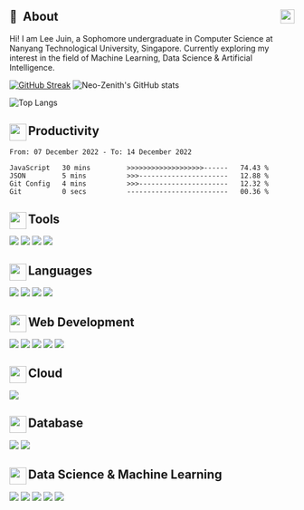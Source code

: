 ## 💫 &nbsp;About  <a href="https://www.linkedin.com/in/juin-lee/" title="LinkedIn"><img align="right" src="https://simpleicons.org/icons/linkedin.svg" height="25" /></a>
Hi! I am Lee Juin, a Sophomore undergraduate in Computer Science at Nanyang Technological University, Singapore. Currently exploring my interest in the field of Machine Learning, Data Science & Artificial Intelligence.

[![GitHub Streak](https://streak-stats.demolab.com?user=Neo-Zenith&theme=material-palenight&border=DFDFDF)](https://git.io/streak-stats)  ![Neo-Zenith's GitHub stats](https://github-readme-stats.vercel.app/api?username=Neo-Zenith&count_private=true&theme=material-palenight&show_icons=true) 

![Top Langs](https://github-readme-stats.vercel.app/api/top-langs/?username=Neo-Zenith&theme=material-palenight&show_icons=true&layout=compact&hide=Jupyter%20Notebook) 

## <img align="left" src="https://images.emojiterra.com/twitter/v13.1/512px/1f4bc.png" height="30" /> Productivity
<!--START_SECTION:waka-->

```text
From: 07 December 2022 - To: 14 December 2022

JavaScript   30 mins         >>>>>>>>>>>>>>>>>>>------   74.43 %
JSON         5 mins          >>>----------------------   12.88 %
Git Config   4 mins          >>>----------------------   12.32 %
Git          0 secs          -------------------------   00.36 %
```

<!--END_SECTION:waka-->

## <img align="left" src="https://emojipedia-us.s3.amazonaws.com/source/skype/289/hammer-and-wrench_1f6e0-fe0f.png" height="30" /> Tools
<p>
  <img src="https://img.shields.io/badge/Visual_Studio-5C2D91?style=for-the-badge&logo=visual%20studio&logoColor=white" />
  <img src="https://img.shields.io/badge/VSCode-0078D6?style=for-the-badge&logo=visualstudio&logoColor=white" />
  <img src="https://img.shields.io/badge/git%20-%23F05033.svg?style=for-the-badge&logo=git&logoColor=white" /> 
  <img src="https://img.shields.io/badge/Jupyter-F37626.svg?&style=for-the-badge&logo=Jupyter&logoColor=white" /> 
</p>


## <img align="left" src="https://static.thenounproject.com/png/3040228-200.png" height="30" /> Languages
<p>
  <img src="https://img.shields.io/badge/Python-3776AB?style=for-the-badge&logo=python&logoColor=white" /> 
  <img src="https://img.shields.io/badge/C-00599C?style=for-the-badge&logo=c&logoColor=white" /> 
  <img src="https://img.shields.io/badge/C%2B%2B-00599C?style=for-the-badge&logo=c%2B%2B&logoColor=white" />
  <img src="https://img.shields.io/badge/Java-ED8B00?style=for-the-badge&logo=java&logoColor=white" /> 
</p>


## <img align="left" src="https://cdn-icons-png.flaticon.com/512/1006/1006771.png" height="30" />Web Development
<p>
  <img src="https://img.shields.io/badge/React-20232A?style=for-the-badge&logo=react&logoColor=61DAFB" />
  <img src="https://img.shields.io/badge/Django-092E20?style=for-the-badge&logo=django&logoColor=white" />
  <img src="https://img.shields.io/badge/HTML5-E34F26?style=for-the-badge&logo=html5&logoColor=white" /> 
  <img src="https://img.shields.io/badge/CSS3-239120?&style=for-the-badge&logo=css3&logoColor=white" /> 
  <img src="https://img.shields.io/badge/JavaScript-F7DF1E?style=for-the-badge&logo=javascript&logoColor=black" /> 
</p>

## <img align="left" src="https://cdn-icons-png.flaticon.com/512/4264/4264850.png" height="30" /> Cloud
<p>
  <img src="https://img.shields.io/badge/Microsoft_Azure-0089D6?style=for-the-badge&logo=microsoft-azure&logoColor=white" />
</p>

## <img align="left" src="https://static.vecteezy.com/system/resources/thumbnails/004/657/673/small/database-line-style-icon-free-vector.jpg" height="30" /> Database
<p>
  <img src="https://img.shields.io/badge/SQLite-07405E?style=for-the-badge&logo=sqlite&logoColor=white" />
  <img src="https://img.shields.io/badge/PostgreSQL-316192?style=for-the-badge&logo=postgresql&logoColor=white" />
</p>

## <img align="left" src="https://cdn-icons-png.flaticon.com/512/3716/3716795.png" height="30" />Data Science & Machine Learning
<p>
  <img src="https://img.shields.io/badge/Pandas-160458?style=for-the-badge&logo=pandas&logoColor=white" />
  <img src="https://img.shields.io/badge/ScikitLearn-f89939?style=for-the-badge&logo=scikit-learn&logoColor=white" />
  <img src="https://img.shields.io/badge/streamlit-bd4043?style=for-the-badge&logo=streamlit&logoColor=white" />
  <img src="https://img.shields.io/badge/TensorFlow-FF6F00?style=for-the-badge&logo=tensorflow&logoColor=white" />
  <img src="https://img.shields.io/badge/opencv-%23white.svg?style=for-the-badge&logo=opencv&logoColor=white" />
</p>
